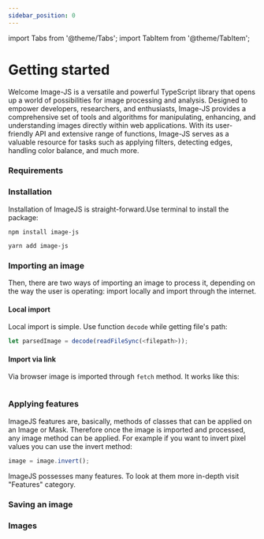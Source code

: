 ```yaml
---
sidebar_position: 0
---
```


import Tabs from '@theme/Tabs';
import TabItem from '@theme/TabItem';

# Getting started

Welcome
Image-JS is a versatile and powerful TypeScript library that opens up a world of possibilities for image processing and analysis. Designed to empower developers, researchers, and enthusiasts, Image-JS provides a comprehensive set of tools and algorithms for manipulating, enhancing, and understanding images directly within web applications. With its user-friendly API and extensive range of functions, Image-JS serves as a valuable resource for tasks such as applying filters, detecting edges, handling color balance, and much more.

### Requirements

### Installation

Installation of ImageJS is straight-forward.Use terminal to install the package:

<Tabs>
<TabItem value="npm" label="npm" default>

```
npm install image-js
```

</TabItem>
<TabItem value="yarn" label="yarn">

```
yarn add image-js
```

</TabItem>
</Tabs>

### Importing an image

Then, there are two ways of importing an image to process it, depending on the way the user is operating: import locally and import through the internet.

#### Local import

Local import is simple. Use function `decode` while getting file's path:

```ts
let parsedImage = decode(readFileSync(<filepath>));
```

#### Import via link

Via browser image is imported through `fetch` method. It works like this:

```

```

### Applying features

ImageJS features are, basically, methods of classes that can be applied on an Image or Mask. Therefore once the image is imported and processed, any image method can be applied. For example if you want to invert pixel values you can use the invert method:

```ts
image = image.invert();
```

ImageJS possesses many features. To look at them more in-depth visit "Features" category.

### Saving an image

### Images
